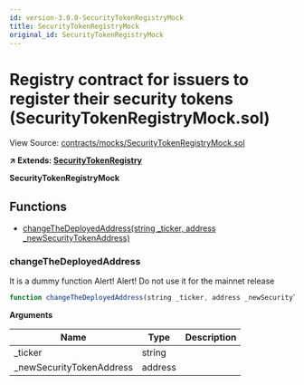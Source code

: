 ```yaml
---
id: version-3.0.0-SecurityTokenRegistryMock
title: SecurityTokenRegistryMock
original_id: SecurityTokenRegistryMock
---
```


# Registry contract for issuers to register their security tokens (SecurityTokenRegistryMock.sol)

View Source: [contracts/mocks/SecurityTokenRegistryMock.sol](../../contracts/mocks/SecurityTokenRegistryMock.sol)

**↗ Extends: [SecurityTokenRegistry](SecurityTokenRegistry.md)**

**SecurityTokenRegistryMock**

## Functions

- [changeTheDeployedAddress(string _ticker, address _newSecurityTokenAddress)](#changethedeployedaddress)

### changeTheDeployedAddress

It is a dummy function
 Alert! Alert! Do not use it for the mainnet release

```js
function changeTheDeployedAddress(string _ticker, address _newSecurityTokenAddress) public nonpayable
```

**Arguments**

| Name        | Type           | Description  |
| ------------- |------------- | -----|
| _ticker | string |  | 
| _newSecurityTokenAddress | address |  | 

